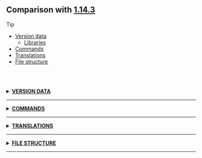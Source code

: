 ## Comparison with [1.14.3](https://github.com/PixiGeko/Minecraft-generated-data/tree/1.14.3)

> [!TIP]
> - [Version data](#version-data)
>     - [Libraries](#version-data-libraries)
> - [Commands](#commands)
> - [Translations](#translations)
> - [File structure](#file-structure)

<br/><br/>
<details><summary><b><ins>VERSION DATA</ins></b><a name="version-data"></a></summary>
<br/>
<table><tr><th></th><th align="left">1.14.3</th><th>1.14.4-pre1</th></tr><tr><td>World version</td><td><pre>1968</pre></td><td><pre>1969</pre></td></tr><tr><td>Protocol version</td><td><pre>490</pre></td><td><pre>491</pre></td></tr></table>
<h3>Libraries<a name="version-data-libraries"></a></h3>
<details>
<summary>
🗒️ List
</summary>

```diff
- com.mojang:realms V1.14.17
```

</details>
</details>
<hr/>
<details><summary><b><ins>COMMANDS</ins></b><a name="commands"></a></summary>
<br/>
<details>
<summary>
debug
</summary>

```diff
+ debug report
```

</details>
</details>
<hr/>
<details><summary><b><ins>TRANSLATIONS</ins></b><a name="translations"></a></summary>
<br/>
<details>
<summary>
Keys
</summary>

```diff
+ commands.debug.reportFailed: Failed to create debug report
+ commands.debug.reportSaved: Created debug report in %s
+ options.fullscreen.unavailable: Setting unavailable
```

</details>
</details>
<hr/>
<details><summary><b><ins>FILE STRUCTURE</ins></b><a name="file-structure"></a></summary>
<br/>
<details>
<summary>
assets
</summary>

```diff
+ realms/lang/en_us.json
+ realms/textures/gui/realms/accept_icon.png
+ realms/textures/gui/realms/adventure.png
+ realms/textures/gui/realms/configure_icon.png
+ realms/textures/gui/realms/cross_icon.png
+ realms/textures/gui/realms/cross_player_icon.png
+ realms/textures/gui/realms/darken.png
+ realms/textures/gui/realms/empty_frame.png
+ realms/textures/gui/realms/experience.png
+ realms/textures/gui/realms/expired_icon.png
+ realms/textures/gui/realms/expires_soon_icon.png
+ realms/textures/gui/realms/images/balloon_trip.png
+ realms/textures/gui/realms/images/desert.png
+ realms/textures/gui/realms/images/dornenstein_estate.png
+ realms/textures/gui/realms/images/escher_tunnel.png
+ realms/textures/gui/realms/images/factory_floor.png
+ realms/textures/gui/realms/images/flower_mountain.png
+ realms/textures/gui/realms/images/gray.png
+ realms/textures/gui/realms/images/halloween_woods.png
+ realms/textures/gui/realms/images/imperium.png
+ realms/textures/gui/realms/images/ludo.png
+ realms/textures/gui/realms/images/makersspleef.png
+ realms/textures/gui/realms/images/negentropy.png
+ realms/textures/gui/realms/images/pumpkin_party.png
+ realms/textures/gui/realms/images/sand_castle.png
+ realms/textures/gui/realms/images/sparrenhout.png
+ realms/textures/gui/realms/images/spindlewood.png
+ realms/textures/gui/realms/images/tree_houses.png
+ realms/textures/gui/realms/inspiration.png
+ realms/textures/gui/realms/invitation_icons.png
+ realms/textures/gui/realms/invite_icon.png
+ realms/textures/gui/realms/leave_icon.png
+ realms/textures/gui/realms/link_icons.png
+ realms/textures/gui/realms/new_world.png
+ realms/textures/gui/realms/news_icon.png
+ realms/textures/gui/realms/news_notification_mainscreen.png
+ realms/textures/gui/realms/off_icon.png
+ realms/textures/gui/realms/on_icon.png
+ realms/textures/gui/realms/op_icon.png
+ realms/textures/gui/realms/plus_icon.png
+ realms/textures/gui/realms/popup.png
+ realms/textures/gui/realms/questionmark.png
+ realms/textures/gui/realms/reject_icon.png
+ realms/textures/gui/realms/restore_icon.png
+ realms/textures/gui/realms/slot_frame.png
+ realms/textures/gui/realms/survival_spawn.png
+ realms/textures/gui/realms/trailer_icons.png
+ realms/textures/gui/realms/trial_icon.png
+ realms/textures/gui/realms/upload.png
+ realms/textures/gui/realms/user_icon.png
+ realms/textures/gui/realms/world_icon.png
+ realms/textures/gui/title/realms.png
```

</details>
</details>
<hr/>